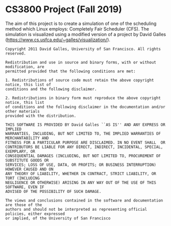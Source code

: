 # CS3800 Project (Fall 2019)

The aim of this project is to create a simulation of one of the scheduling method which Linux employs: Completely Fair Scheduler (CFS). The simulation is visualized using a modified version of a project by David Galles (https://www.cs.usfca.edu/~galles/visualization/).

```
Copyright 2011 David Galles, University of San Francisco. All rights reserved.

Redistribution and use in source and binary forms, with or without modification, are
permitted provided that the following conditions are met:

1. Redistributions of source code must retain the above copyright notice, this list of
conditions and the following disclaimer.

2. Redistributions in binary form must reproduce the above copyright notice, this list
of conditions and the following disclaimer in the documentation and/or other materials
provided with the distribution.

THIS SOFTWARE IS PROVIDED BY David Galles ``AS IS'' AND ANY EXPRESS OR IMPLIED
WARRANTIES, INCLUDING, BUT NOT LIMITED TO, THE IMPLIED WARRANTIES OF MERCHANTABILITY AND
FITNESS FOR A PARTICULAR PURPOSE ARE DISCLAIMED. IN NO EVENT SHALL  OR
CONTRIBUTORS BE LIABLE FOR ANY DIRECT, INDIRECT, INCIDENTAL, SPECIAL, EXEMPLARY, OR
CONSEQUENTIAL DAMAGES (INCLUDING, BUT NOT LIMITED TO, PROCUREMENT OF SUBSTITUTE GOODS OR
SERVICES; LOSS OF USE, DATA, OR PROFITS; OR BUSINESS INTERRUPTION) HOWEVER CAUSED AND ON
ANY THEORY OF LIABILITY, WHETHER IN CONTRACT, STRICT LIABILITY, OR TORT (INCLUDING
NEGLIGENCE OR OTHERWISE) ARISING IN ANY WAY OUT OF THE USE OF THIS SOFTWARE, EVEN IF
ADVISED OF THE POSSIBILITY OF SUCH DAMAGE.

The views and conclusions contained in the software and documentation are those of the
authors and should not be interpreted as representing official policies, either expressed
or implied, of the University of San Francisco
```

